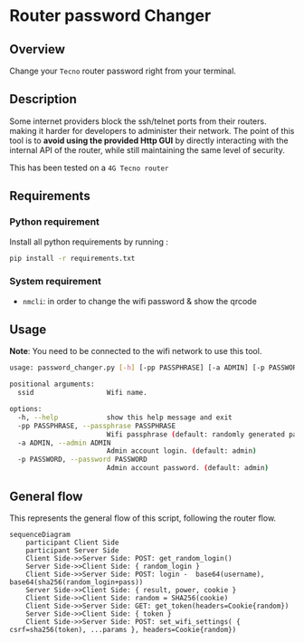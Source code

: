 # Router password Changer

## Overview

Change your `Tecno` router password right from your terminal.

## Description

Some internet providers block the ssh/telnet ports from their routers. making it harder for developers to administer their network. The point of this tool is to **avoid using the provided Http GUI** by directly interacting with the internal API of the router, while still maintaining the same level of security.

This has been tested on a `4G Tecno router`

## Requirements

### Python requirement
Install all python requirements by running : 

```bash
pip install -r requirements.txt
```
### System requirement

- `nmcli`: in order to change the wifi password & show the qrcode

## Usage 

**Note**: You need to be connected to the wifi network to use this tool.

```bash
usage: password_changer.py [-h] [-pp PASSPHRASE] [-a ADMIN] [-p PASSWORD]

positional arguments:
  ssid                  Wifi name.

options:
  -h, --help            show this help message and exit
  -pp PASSPHRASE, --passphrase PASSPHRASE
                        Wifi passphrase (default: randomly generated password)
  -a ADMIN, --admin ADMIN
                        Admin account login. (default: admin)
  -p PASSWORD, --password PASSWORD
                        Admin account password. (default: admin)

```
## General flow

This represents the general flow of this script, following the router flow.

```mermaid
sequenceDiagram
    participant Client Side
    participant Server Side
    Client Side->>Server Side: POST: get_random_login()
    Server Side->>Client Side: { random_login }
    Client Side->>Server Side: POST: login -  base64(username), base64(sha256(random_login+pass))
    Server Side->>Client Side: { result, power, cookie }
    Client Side->>Client Side: random = SHA256(cookie)
	Client Side->>Server Side: GET: get_token(headers=Cookie{random})
	Server Side->>Client Side: { token }
	Client Side->>Server Side: POST: set_wifi_settings( { csrf=sha256(token), ...params }, headers=Cookie{random})
```
